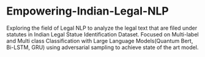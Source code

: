 # Empowering-Indian-Legal-NLP
 Exploring the field of Legal NLP to analyze the legal text that are filed under statutes in Indian Legal Statue Identification Dataset. 
 Focused on Multi-label and Multi class Classification with Large Language Models(Quantum Bert, Bi-LSTM, GRU) using adversarial sampling to achieve state of the art model.

